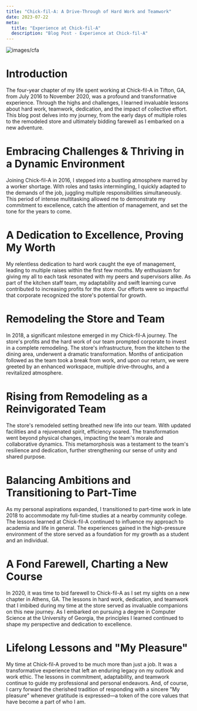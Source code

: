 ```yaml
---
title: "Chick-fil-A: A Drive-Through of Hard Work and Teamwork"
date: 2023-07-22
meta: 
  title: "Experience at Chick-fil-A"
  description: "Blog Post - Experience at Chick-fil-A"
---
```


![images/cfa](/images/cfa.png)

# Introduction
The four-year chapter of my life spent working at Chick-fil-A in Tifton, GA, from July 2016 to November 2020, was a profound and transformative experience. Through the highs and challenges, I learned invaluable lessons about hard work, teamwork, dedication, and the impact of collective effort. This blog post delves into my journey, from the early days of multiple roles to the remodeled store and ultimately bidding farewell as I embarked on a new adventure.

# Embracing Challenges & Thriving in a Dynamic Environment
Joining Chick-fil-A in 2016, I stepped into a bustling atmosphere marred by a worker shortage. With roles and tasks intermingling, I quickly adapted to the demands of the job, juggling multiple responsibilities simultaneously. This period of intense multitasking allowed me to demonstrate my commitment to excellence, catch the attention of management, and set the tone for the years to come.

# A Dedication to Excellence, Proving My Worth
My relentless dedication to hard work caught the eye of management, leading to multiple raises within the first few months. My enthusiasm for giving my all to each task resonated with my peers and supervisors alike. As part of the kitchen staff team, my adaptability and swift learning curve contributed to increasing profits for the store. Our efforts were so impactful that corporate recognized the store's potential for growth.

# Remodeling the Store and Team
In 2018, a significant milestone emerged in my Chick-fil-A journey. The store's profits and the hard work of our team prompted corporate to invest in a complete remodeling. The store's infrastructure, from the kitchen to the dining area, underwent a dramatic transformation. Months of anticipation followed as the team took a break from work, and upon our return, we were greeted by an enhanced workspace, multiple drive-throughs, and a revitalized atmosphere.

# Rising from Remodeling as a Reinvigorated Team
The store's remodeled setting breathed new life into our team. With updated facilities and a rejuvenated spirit, efficiency soared. The transformation went beyond physical changes, impacting the team's morale and collaborative dynamics. This metamorphosis was a testament to the team's resilience and dedication, further strengthening our sense of unity and shared purpose.

# Balancing Ambitions and Transitioning to Part-Time
As my personal aspirations expanded, I transitioned to part-time work in late 2018 to accommodate my full-time studies at a nearby community college. The lessons learned at Chick-fil-A continued to influence my approach to academia and life in general. The experiences gained in the high-pressure environment of the store served as a foundation for my growth as a student and an individual.

# A Fond Farewell, Charting a New Course
In 2020, it was time to bid farewell to Chick-fil-A as I set my sights on a new chapter in Athens, GA. The lessons in hard work, dedication, and teamwork that I imbibed during my time at the store served as invaluable companions on this new journey. As I embarked on pursuing a degree in Computer Science at the University of Georgia, the principles I learned continued to shape my perspective and dedication to excellence.

# Lifelong Lessons and "My Pleasure"
My time at Chick-fil-A proved to be much more than just a job. It was a transformative experience that left an enduring legacy on my outlook and work ethic. The lessons in commitment, adaptability, and teamwork continue to guide my professional and personal endeavors. And, of course, I carry forward the cherished tradition of responding with a sincere "My pleasure" whenever gratitude is expressed—a token of the core values that have become a part of who I am.